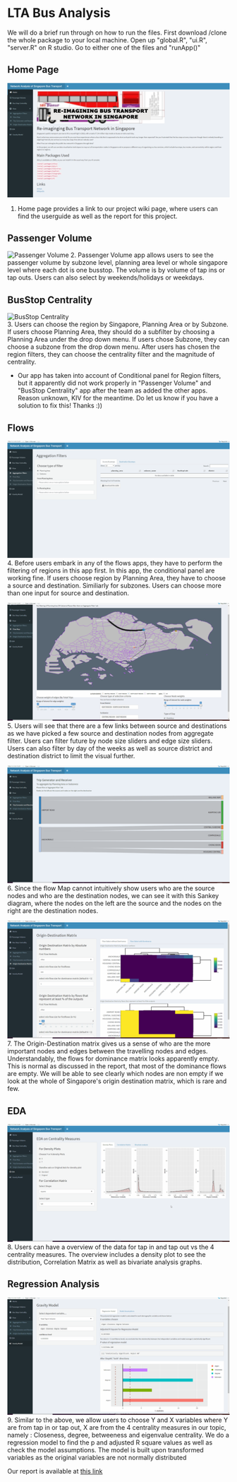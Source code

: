 # LTA Bus Analysis
We will do a brief run through on how to run the files.
First download /clone the whole package to your local machine. Open up "global.R", "ui.R", "server.R" on R studio. Go to either one of the files and "runApp()"

## Home Page
![Home Page](gifs/home.png)
1. Home page provides a link to our project wiki page, where users can find the userguide as well as the report for this project.  

## Passenger Volume
![Passenger Volume](gifs/PassengerVolume.gif)
2. Passenger Volume app allows users to see the passenger volume by subzone level, planning area level or whole singapore level where each dot is one busstop. The volume is by volume of tap ins or tap outs. Users can also select by weekends/holidays or weekdays.  

## BusStop Centrality
![BusStop Centrality](gifs/BusStopCentrality.gif)  
3. Users can choose the region by Singapore, Planning Area or by Subzone. If users choose Planning Area, they should do a subfilter by choosing a Planning Area under the drop down menu. If users chose Subzone, they can choose a subzone from the drop down menu. After users has chosen the region filters, they can choose the centrality filter and the magnitude of centrality.  
* Our app has taken into account of Conditional panel for Region filters, but it apparently did not work properly in "Passenger Volume" and "BusStop Centrality" app after the team as added the other apps. Reason unknown, KIV for the meantime. Do let us know if you have a solution to fix this! Thanks :))   

## Flows
![Aggregate Filters](gifs/AggregateFilters.gif)  
4. Before users embark in any of the flows apps, they have to perform the filtering of regions in this app first. In this app, the conditional panel are working fine. If users choose region by Planning Area, they have to choose a source and destination. Similiarly for subzones. Users can choose more than one input for source and destination.  

![Flow Map](gifs/flowmap.gif)  
5. Users will see that there are a few links between source and destinations as we have picked a few source and destination nodes from aggregate filter. Users can filter future by node size sliders and edge size sliders. Users can also filter by day of the weeks as well as source district and destination district to limit the visual further.  

![Trip Generator and Receiver](gifs/tripGeneratorReceiver.gif)  
6. Since the flow Map cannot intuitively show users who are the source nodes and who are the destination nodes, we can see it with this Sankey diagram, where the nodes on the left are the source and the nodes on the right are the destination nodes.  

![Origin Destination Matrix](gifs/ODMatrix.gif)   
7. The Origin-Destination matrix gives us a sense of who are the more important nodes and edges between the travelling nodes and edges. Understandably, the flows for dominance matrix looks apparently empty. This is normal as discussed in the report, that most of the dominance flows are empty. We will be able to see clearly which nodes are non empty if we look at the whole of Singapore's origin destination matrix, which is rare and few.  

## EDA
![EDA](gifs/EDA.gif)   
8. Users can have a overview of the data for tap in and tap out vs the 4 centrality measures. The overview includes a density plot to see the distribution, Correlation Matrix as well as bivariate analysis graphs.  

## Regression Analysis
![Regression Analysis](gifs/regression.gif)   
9. Similar to the above, we allow users to choose Y and X variables where Y are from tap in or tap out, X are from the 4 centrality measures in our topic, namely : Closeness, degree, betweeness and eigenvalue centrality. We do a regression model to find the p and adjusted R square values as well as check the model assumptions. The model is built upon transformed variables as the original variables are not normally distributed



Our report is available at [this link](https://wiki.smu.edu.sg/1920t2isss608/Group08_proposal)
